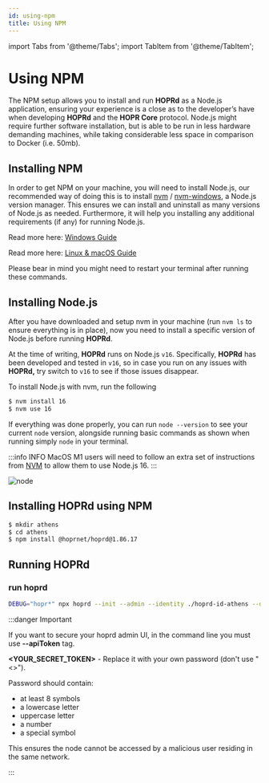 ```yaml
---
id: using-npm
title: Using NPM
---
```


import Tabs from '@theme/Tabs';
import TabItem from '@theme/TabItem';

# Using NPM

The NPM setup allows you to install and run **HOPRd** as a Node.js application, ensuring your experience is a close as to the developer’s have when developing **HOPRd** and the **HOPR Core** protocol. Node.js might require further software installation, but is able to be run in less hardware demanding machines, while taking considerable less space in comparison to Docker \(i.e. 50mb\).

## Installing NPM

In order to get NPM on your machine, you will need to install Node.js, our recommended way of doing this is to install [nvm](https://github.com/nvm-sh/nvm) / [nvm-windows](https://github.com/coreybutler/nvm-windows), a Node.js version manager. This ensures we can install and uninstall as many versions of Node.js as needed. Furthermore, it will help you installing any additional requirements \(if any\) for running Node.js.

<Tabs>
<TabItem value="win" label="Windows">

Read more here: [Windows Guide](https://github.com/coreybutler/nvm-windows#install-nvm-windows)

</TabItem>
<TabItem value="linux_mac" label="Linux and macOS">

Read more here: [Linux & macOS Guide](https://github.com/nvm-sh/nvm#installing-and-updating)

</TabItem>
</Tabs>

Please bear in mind you might need to restart your terminal after running these commands.

## Installing Node.js

After you have downloaded and setup nvm in your machine \(run `nvm ls` to ensure everything is in place\), now you need to install a specific version of Node.js before running **HOPRd**.

At the time of writing, **HOPRd** runs on Node.js `v16`. Specifically, **HOPRd** has been developed and tested in `v16`, so in case you run on any issues with **HOPRd,** try switch to `v16` to see if those issues disappear.

To install Node.js with nvm, run the following

```bash
$ nvm install 16
$ nvm use 16
```

If everything was done properly, you can run `node --version` to see your current `node` version, alongside running basic commands as shown when running simply `node` in your terminal.

:::info INFO
MacOS M1 users will need to follow an extra set of instructions from [NVM](https://github.com/nvm-sh/nvm#macos-troubleshooting) to allow them to use Node.js 16.
:::

![node](/img/node/node.gif)

## Installing HOPRd using NPM

```bash
$ mkdir athens
$ cd athens
$ npm install @hoprnet/hoprd@1.86.17
```

## Running HOPRd

### run hoprd

```bash
DEBUG="hopr*" npx hoprd --init --admin --identity ./hoprd-id-athens --data ./hoprd-db-athens --password='open-sesame-iTwnsPNg0hpagP+o6T0KOwiH9RQ0' --rest --restHost "0.0.0.0" --restPort 3001 --apiToken='<YOUR_SECRET_TOKEN>'
```

:::danger Important

If you want to secure your hoprd admin UI, in the command line you must use **--apiToken** tag.

**<YOUR_SECRET_TOKEN\>** - Replace it with your own password (don't use "<\>").

Password should contain:

- at least 8 symbols
- a lowercase letter
- uppercase letter
- a number
- a special symbol

This ensures the node cannot be accessed by a malicious user residing in the same network.

:::
